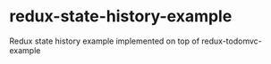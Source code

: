 # redux-state-history-example
Redux state history example implemented on top of redux-todomvc-example
